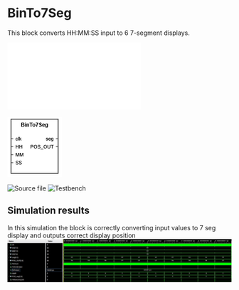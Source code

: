 # BinTo7Seg
This block converts HH:MM:SS input to 6 7-segment displays.

![Internal diagram PDF](img/Schematic.pdf)

![BOX](img/B27S_Box.png)

![Source file](./Playswoder/DE1-VHDL-project/src/7seg.vhd)
![Testbench](tb_7Seg.vhd)
## Simulation results
In this simulation the block is correctly converting input values to 7 seg display and outputs correct display position
![image](img/tb_Bin27Seg.jpg)